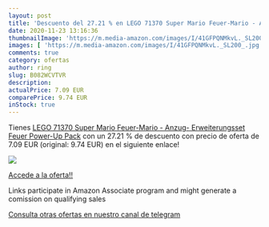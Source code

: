 ```yaml
---
layout: post
title: 'Descuento del 27.21 % en LEGO 71370 Super Mario Feuer-Mario - Anz'
date: 2020-11-23 13:16:36
thumbnailImage: 'https://m.media-amazon.com/images/I/41GFPQNMkvL._SL200_.jpg'
images: [ 'https://m.media-amazon.com/images/I/41GFPQNMkvL._SL200_.jpg' ]
comments: true
category: ofertas
author: ring
slug: B082WCVTVR
description:
actualPrice: 7.09 EUR
comparePrice: 9.74 EUR
inStock: true
---
```


Tienes [LEGO 71370 Super Mario Feuer-Mario - Anzug- Erweiterungsset  Feuer Power-Up Pack](https://www.amazon.de/dp/B082WCVTVR/?tag=redken02-21) con un 27.21 % de descuento con precio de oferta de 7.09 EUR (original: 9.74 EUR) en el siguiente enlace!

[![](https://m.media-amazon.com/images/I/41GFPQNMkvL._SL200_.jpg)](https://www.amazon.de/dp/B082WCVTVR/?tag=redken02-21)

[Accede a la oferta!!](https://www.amazon.de/dp/B082WCVTVR/?tag=redken02-21)

Links participate in Amazon Associate program and might generate a comission on qualifying sales

[Consulta otras ofertas en nuestro canal de telegram](https://t.me/s/ofertas25)
